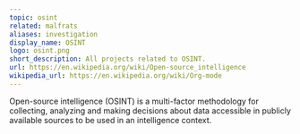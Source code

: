 ```yaml
---
topic: osint
related: malfrats
aliases: investigation
display_name: OSINT
logo: osint.png
short_description: All projects related to OSINT.
url: https://en.wikipedia.org/wiki/Open-source_intelligence
wikipedia_url: https://en.wikipedia.org/wiki/Org-mode
---
```

Open-source intelligence (OSINT) is a multi-factor methodology for collecting, analyzing and making decisions about data accessible in publicly available sources to be used in an intelligence context.